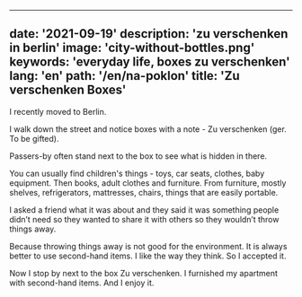 ---
date: '2021-09-19'
description: 'zu verschenken in berlin'
image: 'city-without-bottles.png'
keywords: 'everyday life, boxes zu verschenken'
lang: 'en'
path: '/en/na-poklon'
title: 'Zu verschenken Boxes'
------
I recently moved to Berlin.

I walk down the street and notice boxes with a note - Zu verschenken (ger. To be gifted).

Passers-by often stand next to the box to see what is hidden in there.

You can usually find children's things - toys, car seats, clothes, baby equipment. Then books, adult clothes and furniture. From furniture, mostly shelves, refrigerators, mattresses, chairs, things that are easily portable.

I asked a friend what it was about and they said it was something people didn’t need so they wanted to share it with others so they wouldn’t throw things away.

Because throwing things away is not good for the environment. It is always better to use second-hand items. I like the way they think. So I accepted it.

Now I stop by next to the box Zu verschenken. I furnished my apartment with second-hand items. And I enjoy it.
